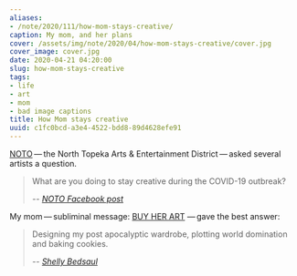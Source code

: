 ```yaml
---
aliases:
- /note/2020/111/how-mom-stays-creative/
caption: My mom, and her plans
cover: /assets/img/note/2020/04/how-mom-stays-creative/cover.jpg
cover_image: cover.jpg
date: 2020-04-21 04:20:00
slug: how-mom-stays-creative
tags:
- life
- art
- mom
- bad image captions
title: How Mom stays creative
uuid: c1fc0bcd-a3e4-4522-bdd8-89d4628efe91
---
```


[NOTO](https://explorenoto.org/) — the North Topeka Arts & Entertainment
District — asked several artists a question.

[NOTO Facebook post]: https://www.facebook.com/explorenoto/photos/a.111376888892182/3355542067808965/?type=3&theater

> What are you doing to stay creative during the COVID-19 outbreak?
>
> -- <cite>[NOTO Facebook post][]</cite>


[BUY HER ART]: https://www.shellybedsaul.com/

My mom — subliminal message: [BUY HER ART][] — gave the best answer:

[Shelly Bedsaul]: https://www.facebook.com/explorenoto/photos/a.111376888892182/3355542067808965/?type=3&theater

> Designing my post apocalyptic wardrobe, plotting world domination and baking
> cookies.
>
> -- <cite>[Shelly Bedsaul][]</cite>
